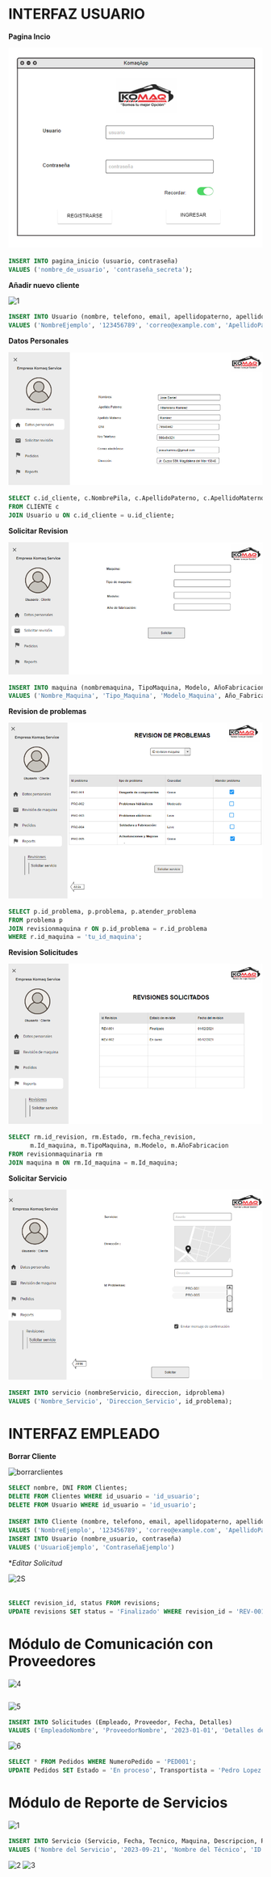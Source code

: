 # INTERFAZ USUARIO

**Pagina Incio**

![1](https://github.com/RenzoAr10/DBD-KomaqService/blob/main/Documentacion%20de%20Soporte/querys/paginainicio.png)

```sql
INSERT INTO pagina_inicio (usuario, contraseña)
VALUES ('nombre_de_usuario', 'contraseña_secreta');
```

**Añadir nuevo cliente**

![1](https://github.com/RenzoAr10/DBD-KomaqService/blob/main/Documentacion%20de%20Soporte/querys/a%C3%B1adircliente.png)

```sql
INSERT INTO Usuario (nombre, telefono, email, apellidopaterno, apellidomaterno, usuario, contraseña, direccion, DNI)
VALUES ('NombreEjemplo', '123456789', 'correo@example.com', 'ApellidoPaternoEjemplo', 'ApellidoMaternoEjemplo', 'UsuarioEjemplo', 'ContraseñaEjemplo', 'DireccionEjemplo', '12345678');
```

**Datos Personales**

![1](https://github.com/RenzoAr10/DBD-KomaqService/blob/main/Documentacion%20de%20Soporte/querys/DatosPersonales.png)

 ```sql
SELECT c.id_cliente, c.NombrePila, c.ApellidoPaterno, c.ApellidoMaterno, c.email, c.Dirección, u.usuario, u.contraseña
FROM CLIENTE c
JOIN Usuario u ON c.id_cliente = u.id_cliente;

```
**Solicitar Revision**

![1](https://github.com/RenzoAr10/DBD-KomaqService/blob/main/Documentacion%20de%20Soporte/querys/SolicitarRevision.png)

 ```sql
INSERT INTO maquina (nombremaquina, TipoMaquina, Modelo, AñoFabricacion)
VALUES ('Nombre_Maquina', 'Tipo_Maquina', 'Modelo_Maquina', Año_Fabricacion);

 ```



**Revision de problemas**

![1](https://github.com/RenzoAr10/DBD-KomaqService/blob/main/Documentacion%20de%20Soporte/querys/RevisionProblemas.png)

 ```sql
SELECT p.id_problema, p.problema, p.atender_problema
FROM problema p
JOIN revisionmaquina r ON p.id_problema = r.id_problema
WHERE r.id_maquina = 'tu_id_maquina';

 ```

**Revision Solicitudes**

![1](https://github.com/RenzoAr10/DBD-KomaqService/blob/main/Documentacion%20de%20Soporte/querys/RevisionesSolicitadas.png)

 ```sql
SELECT rm.id_revision, rm.Estado, rm.fecha_revision,
       m.Id_maquina, m.TipoMaquina, m.Modelo, m.AñoFabricacion
FROM revisionmaquinaria rm
JOIN maquina m ON rm.Id_maquina = m.Id_maquina;

 ```

**Solicitar Servicio**

![1](https://github.com/RenzoAr10/DBD-KomaqService/blob/main/Documentacion%20de%20Soporte/querys/SolicitarServicio.png?raw=true)

```sql
INSERT INTO servicio (nombreServicio, direccion, idproblema)
VALUES ('Nombre_Servicio', 'Direccion_Servicio', id_problema);

```

# INTERFAZ EMPLEADO

**Borrar Cliente**

![borrarclientes](https://github.com/RenzoAr10/DBD-KomaqService/assets/144966624/fb52fa61-d2b5-489e-a65b-64f55ac29bea)


 ```sql
SELECT nombre, DNI FROM Clientes;
DELETE FROM Clientes WHERE id_usuario = 'id_usuario';
DELETE FROM Usuario WHERE id_usuario = 'id_usuario';

INSERT INTO Cliente (nombre, telefono, email, apellidopaterno, apellidomaterno, direccion, DNI)
VALUES ('NombreEjemplo', '123456789', 'correo@example.com', 'ApellidoPaternoEjemplo', 'ApellidoMaternoEjemplo', 'DireccionEjemplo', '12345678');
INSERT INTO Usuario (nombre_usuario, contraseña)
VALUES ('UsuarioEjemplo', 'ContraseñaEjemplo')
```


**Editar Solicitud*

![2S](https://github.com/RenzoAr10/DBD-KomaqService/assets/55066238/0a8d579f-9ddc-4159-96b2-2f48d38873b6)

 ```sql

SELECT revision_id, status FROM revisions;
UPDATE revisions SET status = 'Finalizado' WHERE revision_id = 'REV-001';

```

# Módulo de Comunicación con Proveedores
![4](https://github.com/RenzoAr10/DBD-KomaqService/assets/55066238/616c0aae-cef2-4f1e-a400-a784d9a21096)
 ```sql

```
![5](https://github.com/RenzoAr10/DBD-KomaqService/assets/55066238/5fa26fcc-61d6-46eb-a956-f1a436b08f35)

 ```sql
INSERT INTO Solicitudes (Empleado, Proveedor, Fecha, Detalles)
VALUES ('EmpleadoNombre', 'ProveedorNombre', '2023-01-01', 'Detalles de la solicitud');
```
![6](https://github.com/RenzoAr10/DBD-KomaqService/assets/55066238/e01181ab-70d8-4c20-aec3-13ae1e6d561a)
 ```sql
SELECT * FROM Pedidos WHERE NumeroPedido = 'PED001';
UPDATE Pedidos SET Estado = 'En proceso', Transportista = 'Pedro Lopez', FechaEstimadaLlegada = '2023-08-05' WHERE NumeroPedido = 'PED001';

```
# Módulo de Reporte de Servicios
![1](https://github.com/RenzoAr10/DBD-KomaqService/assets/55066238/07f05f0c-11f3-49b3-a928-06edcd0f163c)
 ```sql
INSERT INTO Servicio (Servicio, Fecha, Tecnico, Maquina, Descripcion, Repuestos)
VALUES ('Nombre del Servicio', '2023-09-21', 'Nombre del Técnico', 'ID o Tipo de la Máquina', 'Descripción del trabajo realizado', 'Lista de repuestos utilizados');
```
![2](https://github.com/RenzoAr10/DBD-KomaqService/assets/55066238/06145328-d418-4a01-b0da-78e57b59089d)
![3](https://github.com/RenzoAr10/DBD-KomaqService/assets/55066238/f804b50c-ffdf-4fc0-a7a2-bacd793b7783)




